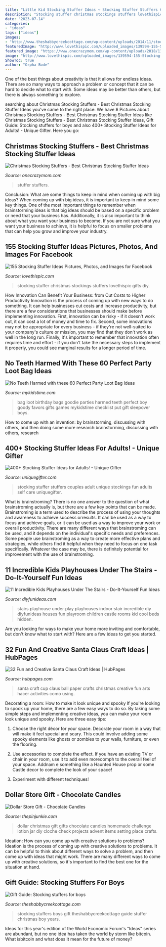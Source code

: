 ```yaml
---
title: "Little Kid Stocking Stuffer Ideas ~ Stocking Stuffer Stuffers Couples Adult Unique Stockings Fun Adults Self Care Uniquegifter"
description: "Stocking stuffer christmas stockings stuffers lovethispic gifts diy"
date: "2023-07-14"
categories:
- "ideas"
tags: ["ideas"]
images:
- "http://www.theshabbycreekcottage.com/wp-content/uploads/2014/11/stocking-stuffers-for-boys.jpg"
featuredImage: "http://www.lovethispic.com/uploaded_images/139594-155-Stocking-Stuffer-Ideas.png"
featured_image: "https://www.onecrazymom.com/wp-content/uploads/2018/11/Stocking-Stuffer-List-Pin-1-1.jpg"
image: "http://www.lovethispic.com/uploaded_images/139594-155-Stocking-Stuffer-Ideas.png"
ShowToc: true
author: "Orpha Bode"
---
```



One of the best things about creativity is that it allows for endless ideas. There are so many ways to approach a problem or concept that it can be hard to decide what to start with. Some ideas may be better than others, but there is always something to explore.

	

		
searching about Christmas Stocking Stuffers - Best Christmas Stocking Stuffer Ideas you've came to the right place. We have 8 Pictures about Christmas Stocking Stuffers - Best Christmas Stocking Stuffer Ideas like Christmas Stocking Stuffers - Best Christmas Stocking Stuffer Ideas, Gift Guide: Stocking stuffers for boys and also 400+ Stocking Stuffer Ideas for Adults! - Unique Gifter. Here you go:
		
    
## Christmas Stocking Stuffers - Best Christmas Stocking Stuffer Ideas

<img loading=lazy src="https://www.onecrazymom.com/wp-content/uploads/2018/11/Stocking-Stuffer-List-Pin-1-1.jpg" onerror="this.onerror=null;this.src='https://tse4.mm.bing.net/th?id=OIP.bM-Ev4fAqQc-n6D1hb0n7gHaLH&amp;pid=15.1';" alt="Christmas Stocking Stuffers - Best Christmas Stocking Stuffer Ideas">

_Source: onecrazymom.com_

>stuffer stuffers. 

	

Conclusion: What are some things to keep in mind when coming up with big ideas?
When coming up with big ideas, it is important to keep in mind some key things. One of the most important things to remember when brainstorming ideas is that big ideas should be based on a specific problem or need that your business has. Additionally, it is also important to think about what you want your business to become. If you are not sure what you want your business to achieve, it is helpful to focus on smaller problems that can help you grow and improve your industry.

    
## 155 Stocking Stuffer Ideas Pictures, Photos, And Images For Facebook

<img loading=lazy src="http://www.lovethispic.com/uploaded_images/139594-155-Stocking-Stuffer-Ideas.png" onerror="this.onerror=null;this.src='https://tse3.mm.bing.net/th?id=OIP.HoDh_d5WjdV7sMNVHuU-bwHaJl&amp;pid=15.1';" alt="155 Stocking Stuffer Ideas Pictures, Photos, and Images for Facebook">

_Source: lovethispic.com_

>stocking stuffer christmas stockings stuffers lovethispic gifts diy. 

	

How Innovation Can Benefit Your Business: from Cut Costs to Higher Productivity
Innovation is the process of coming up with new ways to do something. It can help businesses cut costs and increase productivity, but there are a few considerations that businesses should make before implementing innovation. First, innovation can be risky - if it doesn't work out, it can cost a lot of money and time to fix. Second, some innovations may not be appropriate for every business - if they're not well-suited to your company's culture or mission, you may find that they don't work as well in the long run. Finally, it's important to remember that innovation often requires time and effort - if you don't take the necessary steps to implement it properly, you could see marginal results for a longer period of time.

    
## No Teeth Harmed With These 60 Perfect Party Loot Bag Ideas

<img loading=lazy src="https://www.mykidstime.com/wp-content/uploads/2015/02/Party-Loot-Bag-Ideas.png" onerror="this.onerror=null;this.src='https://tse1.mm.bing.net/th?id=OIP.0wO42mlZWeffEIAkl7ZWGgHaKe&amp;pid=15.1';" alt="No Teeth Harmed with these 60 Perfect Party Loot Bag Ideas">

_Source: mykidstime.com_

>bag loot birthday bags goodie parties harmed teeth perfect boy goody favors gifts games mykidstime checklist put gift sleepover boys. 

	

How to come up with an invention: by brainstorming, discussing with others, and then doing some more research
brainstorming, discussing with others, research

    
## 400+ Stocking Stuffer Ideas For Adults! - Unique Gifter

<img loading=lazy src="http://uniquegifter.com/wp-content/uploads/2015/11/Adult-Stocking-Stuffers.png" onerror="this.onerror=null;this.src='https://tse1.mm.bing.net/th?id=OIP.kuqRMGKPZX0mLDQzwseEmAHaD4&amp;pid=15.1';" alt="400+ Stocking Stuffer Ideas for Adults! - Unique Gifter">

_Source: uniquegifter.com_

>stocking stuffer stuffers couples adult unique stockings fun adults self care uniquegifter. 

	

What is brainstroming?
There is no one answer to the question of what brainstroming actually is, but there are a few key points that can be made. Brainstroming is a term used to describe the process of using your thoughts and awareness to achieve success orresults. It can be used as a way to focus and achieve goals, or it can be used as a way to improve your work or overall productivity. There are many different ways that brainstroming can be used, and it depends on the individual's specific needs and preferences. Some people use brainstroming as a way to create more effective plans and strategies, while others find it helpful when they need to focus on one task specifically. Whatever the case may be, there is definitely potential for improvement with the use of brainstroming.

    
## 11 Incredible Kids Playhouses Under The Stairs - Do-It-Yourself Fun Ideas

<img loading=lazy src="https://diyfunideas.com/wp-content/uploads/2014/03/4-under-stairs-playhouse.jpg" onerror="this.onerror=null;this.src='https://tse4.mm.bing.net/th?id=OIP.8cIwrlWZDbOEpCWzA2UdfQAAAA&amp;pid=15.1';" alt="11 Incredible Kids Playhouses Under The Stairs - Do-It-Yourself Fun Ideas">

_Source: diyfunideas.com_

>stairs playhouse under play playhouses indoor stair incredible diy diyfunideas houses fun playroom children castle rooms kid cool beds hidden. 

	

Are you looking for ways to make your home more inviting and comfortable, but don't know what to start with? Here are a few ideas to get you started. 

    
## 32 Fun And Creative Santa Claus Craft Ideas | HubPages

<img loading=lazy src="https://usercontent1.hubstatic.com/13232704.jpg" onerror="this.onerror=null;this.src='https://tse4.mm.bing.net/th?id=OIP.1XyThNmpoKKD_ySJad7kZQHaJ3&amp;pid=15.1';" alt="32 Fun and Creative Santa Claus Craft Ideas | HubPages">

_Source: hubpages.com_

>santa craft cup claus ball paper crafts christmas creative fun arts hacer activities como using. 

	

Decorating a room: How to make it look unique and spooky
If you're looking to spook up your home, there are a few easy ways to do so. By taking some simple steps and implementing creative ideas, you can make your room look unique and spooky. Here are three easy tips:
1. Choose the right décor for your space. Decorate your room in a way that will make it feel special and scary. This could involve adding some spooky elements like ghosts or zombies to your walls, furniture, or even the flooring.

2. Use accessories to complete the effect. If you have an existing TV or chair in your room, use it to add even moreoomph to the overall feel of your space. Addnam e something like a Haunted House prop or some Castle decor to complete the look of your space!

3. Experiment with different techniques!

    
## Dollar Store Gift - Chocolate Candles

<img loading=lazy src="https://2.bp.blogspot.com/-3qz6dwAdfU0/VHkdPlSzpUI/AAAAAAAAHlQ/impdu4zqkT4/s1600/Dollar%2BStore%2BGifts%2BCollage.jpg" onerror="this.onerror=null;this.src='https://tse4.mm.bing.net/th?id=OIP.AgmhC05RXW5aVtl5j28mBwHaFo&amp;pid=15.1';" alt="Dollar Store Gift - Chocolate Candles">

_Source: thepinjunkie.com_

>dollar christmas gift gifts chocolate candles homemade challenge lotion jar diy cloche check projects advent items setting place crafts. 

	

Ideation: How can you come up with creative solutions to problems?
Ideation is the process of coming up with creative solutions to problems. It can be helpful to think about different ways to solve a problem, and then come up with ideas that might work. There are many different ways to come up with creative solutions, so it's important to find the best one for the situation at hand.

    
## Gift Guide: Stocking Stuffers For Boys

<img loading=lazy src="http://www.theshabbycreekcottage.com/wp-content/uploads/2014/11/stocking-stuffers-for-boys.jpg" onerror="this.onerror=null;this.src='https://tse4.mm.bing.net/th?id=OIP.nqtEn2TM35UHc8TPbYcyxQHaKC&amp;pid=15.1';" alt="Gift Guide: Stocking stuffers for boys">

_Source: theshabbycreekcottage.com_

>stocking stuffers boys gift theshabbycreekcottage guide stuffer christmas boy years. 

	

Ideas for this year's edition of the World Economic Forum's "Ideas" series are abundant, but no one idea has taken the world by storm like bitcoin. What isbitcoin and what does it mean for the future of money? 

